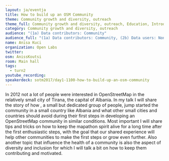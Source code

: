 ```yaml
---
layout: ja/eventja
title: How to build up an OSM Community
theme: Community growth and diversity, outreach
theme_full: Community growth and diversity, outreach, Education, Introduction to OSM, first steps for beginners, Local community, Organisational, legal
category: Community growth and diversity, outreach
audience: "(1a) Data contributors: Community"
audience_full: "(1a) Data contributors: Community, (2b) Data users: Non-profit and public service, (2c) Data users: Personal, (3b) Core OSM: OSMF working groups (community, licence, data...), (3c) Core OSM: OSMF board (strategy and vision)"
name: Anisa Kuci
organization: Open Labs
twitter: 
osm: AnissKoutsi
room: Main hall
tags:
  - turn2
youtube_recording: 
speakerdeck: sotm2017/day1-1100-how-to-build-up-an-osm-community
---
```

In 2012 not a lot of people were interested in OpenStreetMap in the relatively small city of Tirana, the capital of Albania. In my talk I will share the story of how , a small but dedicated group of people, jump started the community in a small country like Albania and what other small cities and countries should avoid during their first steps in developing an OpenStreetMap community in similar conditions. Most important I will share tips and tricks on how to keep the mapathon spirit alive for a long time after the first enthusiastic steps, with the goal that our shared experience will help other communities to make the first steps or grow even further. Also another topic that influence the health of a community is also the aspect of diversity and inclusion for which I will talk a bit on how to keep them contributing and motivated.

